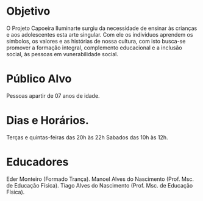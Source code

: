 # Objetivo
O Projeto Capoeira Iluminarte surgiu da necessidade de ensinar às crianças e aos adolescentes esta arte singular. Com ele os individuos aprendem os símbolos, os valores e as histórias de nossa cultura, com isto busca-se promover a formação integral, complemento educacional e a inclusão social, às pessoas em vunerabilidade social.  

# Público Alvo
Pessoas apartir de 07 anos de idade.

# Dias e Horários.
Terças e quintas-feiras das 20h às 22h
Sabados das 10h às 12h.

# Educadores
Eder Monteiro (Formado Trança).
Manoel Alves do Nascimento (Prof. Msc. de Educação Física).
Tiago Alves do Nascimento (Prof. Msc. de Educação Física).
